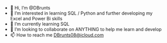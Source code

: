- 👋 Hi, I’m @DBrunts
- 👀 I’m interested in learning SQL / Python and further developing my Excel and Power Bi skills
- 🌱 I’m currently learning SQL
- 💞️ I’m looking to collaborate on ANYTHING to help me learn and develop
- 📫 How to reach me DBrunts08@icloud.com

<!---
DBrunts/DBrunts is a ✨ special ✨ repository because its `README.md` (this file) appears on your GitHub profile.
You can click the Preview link to take a look at your changes.
--->
